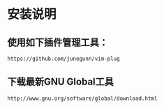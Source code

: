 # 安装说明 


## 使用如下插件管理工具：
```
https://github.com/junegunn/vim-plug
```

## 下载最新GNU Global工具
```
http://www.gnu.org/software/global/download.html
```

